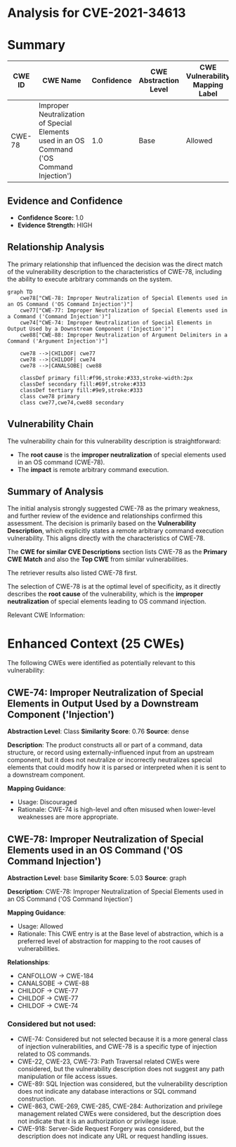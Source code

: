 # Analysis for CVE-2021-34613

# Summary
| CWE ID | CWE Name | Confidence | CWE Abstraction Level | CWE Vulnerability Mapping Label | CWE-Vulnerability Mapping Notes |
|---|---|---|---|---|---|
| CWE-78 | Improper Neutralization of Special Elements used in an OS Command ('OS Command Injection') | 1.0 | Base | Allowed | Primary CWE |

## Evidence and Confidence

*   **Confidence Score:** 1.0
*   **Evidence Strength:** HIGH

## Relationship Analysis
The primary relationship that influenced the decision was the direct match of the vulnerability description to the characteristics of CWE-78, including the ability to execute arbitrary commands on the system.

```mermaid
graph TD
    cwe78["CWE-78: Improper Neutralization of Special Elements used in an OS Command ('OS Command Injection')"]
    cwe77["CWE-77: Improper Neutralization of Special Elements used in a Command ('Command Injection')"]
    cwe74["CWE-74: Improper Neutralization of Special Elements in Output Used by a Downstream Component ('Injection')"]
    cwe88["CWE-88: Improper Neutralization of Argument Delimiters in a Command ('Argument Injection')"]

    cwe78 -->|CHILDOF| cwe77
    cwe78 -->|CHILDOF| cwe74
    cwe78 -->|CANALSOBE| cwe88
    
    classDef primary fill:#f96,stroke:#333,stroke-width:2px
    classDef secondary fill:#69f,stroke:#333
    classDef tertiary fill:#9e9,stroke:#333
    class cwe78 primary
    class cwe77,cwe74,cwe88 secondary
```

## Vulnerability Chain
The vulnerability chain for this vulnerability description is straightforward:
  - The **root cause** is the **improper neutralization** of special elements used in an OS command (CWE-78).
  - The **impact** is remote arbitrary command execution.

## Summary of Analysis
The initial analysis strongly suggested CWE-78 as the primary weakness, and further review of the evidence and relationships confirmed this assessment. The decision is primarily based on the **Vulnerability Description**, which explicitly states a remote arbitrary command execution vulnerability. This aligns directly with the characteristics of CWE-78.

The **CWE for similar CVE Descriptions** section lists CWE-78 as the **Primary CWE Match** and also the **Top CWE** from similar vulnerabilities.

The retriever results also listed CWE-78 first.

The selection of CWE-78 is at the optimal level of specificity, as it directly describes the **root cause** of the vulnerability, which is the **improper neutralization** of special elements leading to OS command injection.

Relevant CWE Information:

# Enhanced Context (25 CWEs)
The following CWEs were identified as potentially relevant to this vulnerability:

## CWE-74: Improper Neutralization of Special Elements in Output Used by a Downstream Component ('Injection')
**Abstraction Level**: Class
**Similarity Score**: 0.76
**Source**: dense

**Description**:
The product constructs all or part of a command, data structure, or record using externally-influenced input from an upstream component, but it does not neutralize or incorrectly neutralizes special elements that could modify how it is parsed or interpreted when it is sent to a downstream component.

**Mapping Guidance**:
- Usage: Discouraged
- Rationale: CWE-74 is high-level and often misused when lower-level weaknesses are more appropriate.

## CWE-78: Improper Neutralization of Special Elements used in an OS Command ('OS Command Injection')
**Abstraction Level**: base
**Similarity Score**: 5.03
**Source**: graph

**Description**:
CWE-78: Improper Neutralization of Special Elements used in an OS Command ('OS Command Injection')

**Mapping Guidance**:
- Usage: Allowed
- Rationale: This CWE entry is at the Base level of abstraction, which is a preferred level of abstraction for mapping to the root causes of vulnerabilities.

**Relationships**:
- CANFOLLOW -> CWE-184
- CANALSOBE -> CWE-88
- CHILDOF -> CWE-77
- CHILDOF -> CWE-77
- CHILDOF -> CWE-74

### Considered but not used:
- CWE-74: Considered but not selected because it is a more general class of injection vulnerabilities, and CWE-78 is a specific type of injection related to OS commands.
- CWE-22, CWE-23, CWE-73: Path Traversal related CWEs were considered, but the vulnerability description does not suggest any path manipulation or file access issues.
- CWE-89: SQL Injection was considered, but the vulnerability description does not indicate any database interactions or SQL command construction.
- CWE-863, CWE-269, CWE-285, CWE-284: Authorization and privilege management related CWEs were considered, but the description does not indicate that it is an authorization or privilege issue.
- CWE-918: Server-Side Request Forgery was considered, but the description does not indicate any URL or request handling issues.